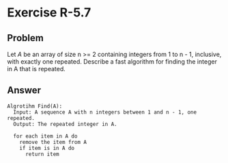 # Exercise R-5.7

## Problem

Let _A_ be an array of size n >= 2 containing integers from 1 to n - 1,
inclusive, with exactly one repeated. Describe a fast algorithm for finding the
integer in A that is repeated.

## Answer

```
Algrotihm Find(A):
  Input: A sequence A with n integers between 1 and n - 1, one repeated.
  Output: The repeated integer in A.

  for each item in A do
    remove the item from A
    if item is in A do
      return item
```
